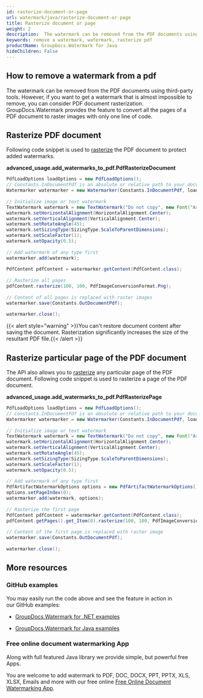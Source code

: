 ```yaml
---
id: rasterize-document-or-page
url: watermark/java/rasterize-document-or-page
title: Rasterize document or page
weight: 2
description:  The watermark can be removed from the PDF documents using third-party tools. However, if you want to remove a watermark that is almost impossible to remove, you can rasterize pdf documents. GroupDocs.Watermark provides the feature to convert all the pages of a PDF document to raster images with only one line of code.
keywords: remove a watermark, watermark, rasterize pdf
productName: GroupDocs.Watermark for Java
hideChildren: False
---
```

## How to remove a watermark from a pdf 
The watermark can be removed from the PDF documents using third-party tools. However, if you want to get a watermark that is almost impossible to remove, you can consider PDF document rasterization. GroupDocs.Watermark provides the feature to convert all the pages of a PDF document to raster images with only one line of code.

## Rasterize PDF document

Following code snippet is used to [rasterize](https://apireference.groupdocs.com/watermark/java/com.groupdocs.watermark.contents/PdfContent#rasterize(int,%20int,%20int)) the PDF document to protect added watermarks.  

**advanced\_usage.add\_watermarks\_to\_pdf.PdfRasterizeDocument**

```java
PdfLoadOptions loadOptions = new PdfLoadOptions();                                                       
// Constants.InDocumentPdf is an absolute or relative path to your document. Ex: "C:\\Docs\\document.pdf"
Watermarker watermarker = new Watermarker(Constants.InDocumentPdf, loadOptions);                         
                                                                                                         
// Initialize image or text watermark                                                                    
TextWatermark watermark = new TextWatermark("Do not copy", new Font("Arial", 8));                        
watermark.setHorizontalAlignment(HorizontalAlignment.Center);                                            
watermark.setVerticalAlignment(VerticalAlignment.Center);                                                
watermark.setRotateAngle(45);                                                                            
watermark.setSizingType(SizingType.ScaleToParentDimensions);                                             
watermark.setScaleFactor(1);                                                                             
watermark.setOpacity(0.5);                                                                               
                                                                                                         
// Add watermark of any type first                                                                       
watermarker.add(watermark);                                                                              
                                                                                                         
PdfContent pdfContent = watermarker.getContent(PdfContent.class);                                        
                                                                                                         
// Rasterize all pages                                                                                   
pdfContent.rasterize(100, 100, PdfImageConversionFormat.Png);                                            
                                                                                                         
// Content of all pages is replaced with raster images                                                   
watermarker.save(Constants.OutDocumentPdf);                                                              
                                                                                                         
watermarker.close();                                                                                     
```

{{< alert style="warning" >}}You can't restore document content after saving the document. Rasterization significantly increases the size of the resultant PDF file.{{< /alert >}}

## Rasterize particular page of the PDF document

The API also allows you to [rasterize](https://apireference.groupdocs.com/watermark/java/com.groupdocs.watermark.contents/PdfPage#rasterize(int,%20int,%20int)) any particular page of the PDF document. Following code snippet is used to rasterize a page of the PDF document.

**advanced\_usage.add\_watermarks\_to\_pdf.PdfRasterizePage**

```java
PdfLoadOptions loadOptions = new PdfLoadOptions();                                                       
// Constants.InDocumentPdf is an absolute or relative path to your document. Ex: "C:\\Docs\\document.pdf"
Watermarker watermarker = new Watermarker(Constants.InDocumentPdf, loadOptions);                         
                                                                                                         
// Initialize image or text watermark                                                                    
TextWatermark watermark = new TextWatermark("Do not copy", new Font("Arial", 8));                        
watermark.setHorizontalAlignment(HorizontalAlignment.Center);                                            
watermark.setVerticalAlignment(VerticalAlignment.Center);                                                
watermark.setRotateAngle(45);                                                                            
watermark.setSizingType(SizingType.ScaleToParentDimensions);                                             
watermark.setScaleFactor(1);                                                                             
watermark.setOpacity(0.5);                                                                               
                                                                                                         
// Add watermark of any type first                                                                       
PdfArtifactWatermarkOptions options = new PdfArtifactWatermarkOptions();                                 
options.setPageIndex(0);                                                                                 
watermarker.add(watermark, options);                                                                     
                                                                                                         
// Rasterize the first page                                                                              
PdfContent pdfContent = watermarker.getContent(PdfContent.class);                                        
pdfContent.getPages().get_Item(0).rasterize(100, 100, PdfImageConversionFormat.Png);                     
                                                                                                         
// Content of the first page is replaced with raster image                                               
watermarker.save(Constants.OutDocumentPdf);                                                              
                                                                                                         
watermarker.close();                                                                                     
```

## More resources

### GitHub examples

You may easily run the code above and see the feature in action in our GitHub examples:

*   [GroupDocs.Watermark for .NET examples](https://github.com/groupdocs-watermark/GroupDocs.Watermark-for-.NET)
    
*   [GroupDocs.Watermark for Java examples](https://github.com/groupdocs-watermark/GroupDocs.Watermark-for-Java)
    

### Free online document watermarking App

Along with full featured Java library we provide simple, but powerful free Apps.

You are welcome to add watermark to PDF, DOC, DOCX, PPT, PPTX, XLS, XLSX, Emails and more with our free online [Free Online Document Watermarking App](https://products.groupdocs.app/watermark).
